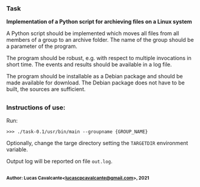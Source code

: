 ### Task

**Implementation of a Python script for archieving files on a Linux system**

A Python script should be implemented which moves all files from all members of a group to an archive folder. The name of the group should be a parameter of the program.

The program should be robust, e.g. with respect to multiple invocations in short time. The events and results should be available in a log file.

The program should be installable as a Debian package and should be made available for download. The Debian package does not have to be built, the sources are sufficient.

##


### Instructions of use:

Run:

```
>>> ./task-0.1/usr/bin/main --groupname {GROUP_NAME}
```

Optionally, change the targe directory setting the `TARGETDIR` environment variable.

Output log will be reported on file `out.log`.

##

<sup>**Author: Lucas Cavalcante\<lucascpcavalcante@gmail.com\>, 2021**</sup>

